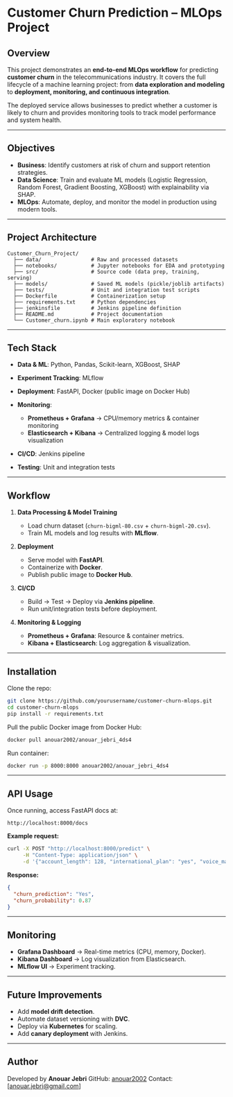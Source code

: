 # Customer Churn Prediction – MLOps Project

## Overview

This project demonstrates an **end-to-end MLOps workflow** for predicting **customer churn** in the telecommunications industry. It covers the full lifecycle of a machine learning project: from **data exploration and modeling** to **deployment, monitoring, and continuous integration**.

The deployed service allows businesses to predict whether a customer is likely to churn and provides monitoring tools to track model performance and system health.

---

## Objectives

* **Business**: Identify customers at risk of churn and support retention strategies.
* **Data Science**: Train and evaluate ML models (Logistic Regression, Random Forest, Gradient Boosting, XGBoost) with explainability via SHAP.
* **MLOps**: Automate, deploy, and monitor the model in production using modern tools.

---

## Project Architecture

```
Customer_Churn_Project/
  ├── data/                # Raw and processed datasets
  ├── notebooks/           # Jupyter notebooks for EDA and prototyping
  ├── src/                 # Source code (data prep, training, serving)
  ├── models/              # Saved ML models (pickle/joblib artifacts)
  ├── tests/               # Unit and integration test scripts
  ├── Dockerfile           # Containerization setup
  ├── requirements.txt     # Python dependencies
  ├── jenkinsfile          # Jenkins pipeline definition
  ├── README.md            # Project documentation
  └── Customer_churn.ipynb # Main exploratory notebook
```

---

## Tech Stack

* **Data & ML**: Python, Pandas, Scikit-learn, XGBoost, SHAP
* **Experiment Tracking**: MLflow
* **Deployment**: FastAPI, Docker (public image on Docker Hub)
* **Monitoring**:

  * **Prometheus + Grafana** → CPU/memory metrics & container monitoring
  * **Elasticsearch + Kibana** → Centralized logging & model logs visualization
* **CI/CD**: Jenkins pipeline
* **Testing**: Unit and integration tests

---

## Workflow

1. **Data Processing & Model Training**

   * Load churn dataset (`churn-bigml-80.csv` + `churn-bigml-20.csv`).
   * Train ML models and log results with **MLflow**.

2. **Deployment**

   * Serve model with **FastAPI**.
   * Containerize with **Docker**.
   * Publish public image to **Docker Hub**.

3. **CI/CD**

   * Build → Test → Deploy via **Jenkins pipeline**.
   * Run unit/integration tests before deployment.

4. **Monitoring & Logging**

   * **Prometheus + Grafana**: Resource & container metrics.
   * **Kibana + Elasticsearch**: Log aggregation & visualization.

---

## Installation

Clone the repo:

```bash
git clone https://github.com/yourusername/customer-churn-mlops.git
cd customer-churn-mlops
pip install -r requirements.txt
```

Pull the public Docker image from Docker Hub:

```bash
docker pull anouar2002/anouar_jebri_4ds4
```

Run container:

```bash
docker run -p 8000:8000 anouar2002/anouar_jebri_4ds4
```

---

## API Usage

Once running, access FastAPI docs at:

```
http://localhost:8000/docs
```

**Example request:**

```bash
curl -X POST "http://localhost:8000/predict" \
     -H "Content-Type: application/json" \
     -d '{"account_length": 128, "international_plan": "yes", "voice_mail_plan": "no", ...}'
```

**Response:**

```json
{
  "churn_prediction": "Yes",
  "churn_probability": 0.87
}
```

---

## Monitoring

* **Grafana Dashboard** → Real-time metrics (CPU, memory, Docker).
* **Kibana Dashboard** → Log visualization from Elasticsearch.
* **MLflow UI** → Experiment tracking.

---

## Future Improvements

* Add **model drift detection**.
* Automate dataset versioning with **DVC**.
* Deploy via **Kubernetes** for scaling.
* Add **canary deployment** with Jenkins.

---

## Author

Developed by **Anouar Jebri**
GitHub: [anouar2002](https://github.com/AnouarJebri)
Contact: [anouar.jebri@gmail.com]
